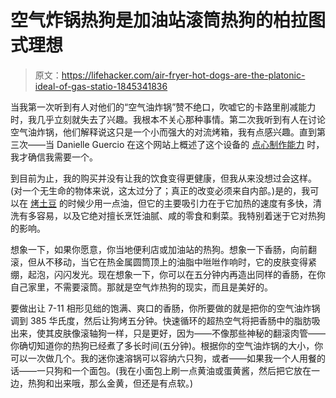 # 空气炸锅热狗是加油站滚筒热狗的柏拉图式理想

> 原文：<https://lifehacker.com/air-fryer-hot-dogs-are-the-platonic-ideal-of-gas-statio-1845341836>

当我第一次听到有人对他们的“空气油炸锅”赞不绝口，吹嘘它的卡路里削减能力时，我几乎立刻就失去了兴趣。我根本不关心那种事情。第二次我听到有人在讨论空气油炸锅，他们解释说这只是一个小而强大的对流烤箱，我有点感兴趣。直到第三次——当 Danielle Guercio 在这个网站上概述了这个设备的 [点心制作能力](https://lifehacker.com/use-an-air-fryer-for-optimal-snacking-1841613513) 时，我才确信我需要一个。



到目前为止，我的购买并没有让我的饮食变得更健康，但我从来没想过会这样。(对一个无生命的物体来说，这太过分了；真正的改变必须来自内部。)是的，我可以在 [烤土豆](https://skillet.lifehacker.com/use-your-air-fryer-to-make-extra-crunchy-potatoes-1842910110) 的时候少用一点油，但它的主要吸引力在于它加热的速度有多快，清洗有多容易，以及它绝对擅长烹饪油腻、咸的零食和剩菜。我特别着迷于它对热狗的影响。

想象一下，如果你愿意，你当地便利店或加油站的热狗。想象一下香肠，向前翻滚，但从不移动，当它在热金属圆筒顶上的油脂中咝咝作响时，它的皮肤变得紧绷，起泡，闪闪发光。现在想象一下，你可以在五分钟内再造出同样的香肠，在你自己家里，不需要滚筒。那就是空气炸热狗的现实，而且是美好的。

要做出让 7-11 相形见绌的饱满、爽口的香肠，你所要做的就是把你的空气油炸锅调到 385 华氏度，然后让狗烤五分钟。快速循环的超热空气将把香肠中的脂肪吸出来，使其皮肤像滚轴狗一样，只是更好，因为——不像那些神秘的翻滚肉管——你确切知道你的热狗已经煮了多长时间(五分钟)。根据你的空气油炸锅的大小，你可以一次做几个。我的迷你速溶锅可以容纳六只狗，或者——如果我一个人用餐的话——一只狗和一个面包。(我在小面包上刷一点黄油或蛋黄酱，然后把它放在一边，热狗和出来哦，那么金黄，但还是有点软。)